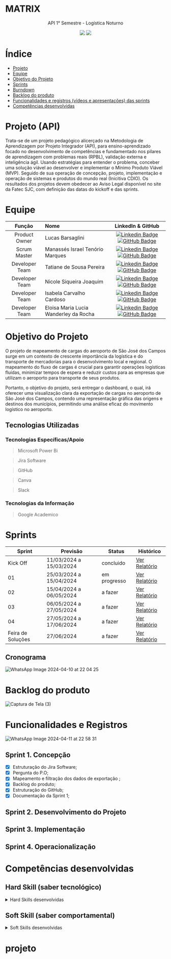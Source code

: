# MATRIX
<p align="center"> 
API 1° Semestre - Logística Noturno
</p> 
  
<p align="center">   
 <img src="https://img.shields.io/badge/Status%3A-PROGRESS-orange"/>
 <a href="http://fatecsjc-prd.azurewebsites.net/"><img src="https://img.shields.io/badge/Instituição%3A-FATEC-red"/></a>
</p>


# Índice

* [Projeto](#projeto-template)
* [Equipe](#equipe)
* [Objetivo do Projeto](#objetivo-do-projeto)
* [Sprints](#Sprints)
* [Burndown](#Burndown)
* [Backlog do produto](#Backlog-do-produto)
* [Funcionalidades e registros (vídeos e apresentações) das sprints](#uncionalidades-e-registros-(vídeos-e-apresnetações)-das-sprints)
* [Competências desenvolvidas](#competências-desenvolvidas)


# Projeto (API) 
Trata-se de um projeto pedagógico alicerçado na Metodologia de Aprendizagem por Projeto Integrador (API), para ensino-aprendizado focado no desenvolvimento de competências e fundamentado nos pilares de aprendizagem com problemas reais (RPBL), validação externa e inteligência ágil. Usando estratégias para entender o problema, conceber uma solução viável ao desenvolver e implementar o Mínimo Produto Viável (MVP). Seguido de sua operação de concepção, projeto, implementação e operação de sistemas e produtos do mundo real (Inicitiva CDIO). Os resultados dos projetos devem obedecer ao Aviso Legal disponível no site da Fatec SJC, com definição das datas do kickoff e das sprints.


# Equipe
|    Função     | Nome                                  |                                                                                                                                                      LinkedIn & GitHub                                                                                                                                                      |
| :-----------: | :------------------------------------ | :-------------------------------------------------------------------------------------------------------------------------------------------------------------------------------------------------------------------------------------------------------------------------------------------------------------------------: |
| Product Owner |   Lucas Barsaglini   |     [![Linkedin Badge](https://img.shields.io/badge/Linkedin-blue?style=flat-square&logo=Linkedin&logoColor=white)](https://www.linkedin.com/in/lucas-barsaglini-71774b188?trk=contact-info) [![GitHub Badge](https://img.shields.io/badge/GitHub-111217?style=flat-square&logo=github&logoColor=white)](https://github.com/Barsaglini99)              |
| Scrum Master  | Manassés Israel Tenório Marques |      [![Linkedin Badge](https://img.shields.io/badge/Linkedin-blue?style=flat-square&logo=Linkedin&logoColor=white)](https://www.linkedin.com/in/manass%C3%A9s-ten%C3%B3rio-184182185?utm_source=share&utm_campaign=share_via&utm_content=profile&utm_medium=android_app) [![GitHub Badge](https://img.shields.io/badge/GitHub-111217?style=flat-square&logo=github&logoColor=white)](https://github.com/MANASSES2710)     |
| Developer Team  | Tatiane de Sousa Pereira             |         [![Linkedin Badge](https://img.shields.io/badge/Linkedin-blue?style=flat-square&logo=Linkedin&logoColor=white)](https://www.linkedin.com/in/tatiane-sousa-5b564625b?utm_source=share&utm_campaign=share_via&utm_content=profile&utm_medium=ios_app) [![GitHub Badge](https://img.shields.io/badge/GitHub-111217?style=flat-square&logo=github&logoColor=white)](https://github.com/tatipink)        |
| Developer Team  | Nicole Siqueira Joaquim               |         [![Linkedin Badge](https://img.shields.io/badge/Linkedin-blue?style=flat-square&logo=Linkedin&logoColor=white)](https://www.linkedin.com/in/nicole-siqueira-2538b1252?trk=contact-info) [![GitHub Badge](https://img.shields.io/badge/GitHub-111217?style=flat-square&logo=github&logoColor=white)](https://github.com/NicoleJoaquim/)        |
|  Developer Team  | Isabela Carvalho Cardoso               |   [![Linkedin Badge](https://img.shields.io/badge/Linkedin-blue?style=flat-square&logo=Linkedin&logoColor=white)](https://www.linkedin.com/in/isabela-cardoso-b23a57276/) [![GitHub Badge](https://img.shields.io/badge/GitHub-111217?style=flat-square&logo=github&logoColor=white)](https://github.com/isabelacardd)   |
|  Developer Team  | Eloisa Maria Lucia Wanderley da Rocha    |           [![Linkedin Badge](https://img.shields.io/badge/Linkedin-blue?style=flat-square&logo=Linkedin&logoColor=white)](https://www.linkedin.com/in/eloisa-rocha-aa6579302?trk=contact-info) [![GitHub Badge](https://img.shields.io/badge/GitHub-111217?style=flat-square&logo=github&logoColor=whiteg)](https://github.com/Eloisamlwr)  


# Objetivo do Projeto
O projeto de mapeamento de cargas do aeroporto de São José dos Campos surge em um contexto de crescente importância da logística e do transporte de mercadorias para o desenvolvimento local e regional. O mapeamento do fluxo de cargas é crucial para garantir operações logísticas fluídas, minimizar tempos de espera e reduzir custos para as empresas que utilizam o aeroporto para transporte de seus produtos.

Portanto, o objetivo do projeto, será entregar o dashboard, o qual, irá oferecer uma visualização clara da exportação de cargas no aeroporto de São José dos Campos, contendo uma representação gráfica das origens e destinos dos municípios, permitindo uma análise eficaz do movimento logístico no aeroporto.
## Tecnologias Utilizadas

 ### Tecnologias Específicas/Apoio
 > Microsoft Power Bi

 > Jira Software

 > GitHub

> Canva

> Slack


 
 ### Tecnologias da Informação
 >  Google Academico

# Sprints

Sprint | Previsão | Status| Histórico|
|------|--------|------|--------|
|Kick Off | 11/03/2024 a 15/03/2024 | concluido| [Ver Relatório]() | 
|01 | 25/03/2024 a 15/04/2024| em progresso| [Ver Relatório](https://drive.google.com/file/d/1kPdtbDLHvU8VxvA2pGEHq9_f9ANoFOko/view?usp=drive_link) | 
|02| 15/04/2024 a 06/05/2024| a fazer |[Ver Relatório]() | 
|03| 06/05/2024 a 27/05/2024| a fazer|[Ver Relatório]() | 
|04| 27/05/2024 a 17/06/2024| a fazer |[Ver Relatório]()  | 
|Feira de Soluções|27/06/2024 | a fazer |[Ver Relatório]() | 

## Cronograma
![WhatsApp Image 2024-04-10 at 22 04 25](https://github.com/MANASSES2710/MATRIX05-PROJETO/assets/163483638/18eeab2b-a706-4019-a0a4-9b5ec8f40fef)

</div>

  
# Backlog do produto
  ![Captura de Tela (3)](https://github.com/MANASSES2710/MATRIX05-PROJETO/assets/163483638/11a75891-367e-4bef-a8a7-39ef2c3ca47b)

<div align="center">
    

</div>

# Funcionalidades e Registros
![WhatsApp Image 2024-04-11 at 22 58 31](https://github.com/MANASSES2710/MATRIX05-PROJETO/assets/163483638/0f890bb2-df10-4e60-93d6-b7bb45d5d606)


## Sprint 1. Concepção
- [x] Estruturação do Jira Software;
- [x] Pergunta do P.O;
- [x] Mapeamento e filtração dos dados de exportação  ;
- [x] Backlog do produto;
- [x] Estruturação do GitHub;
- [x] Documentação da Sprint 1;

## Sprint 2. Desenvolvimento do Projeto

## Sprint 3. Implementação 

## Sprint 4. Operacionalização

# Competências desenvolvidas

## Hard Skill (saber tecnológico)
<details>
<summary>Hard Skills desenvolvidas</summary>
  
| Tecnologia/Metodologia | Classificação |
| ---------------------- | ------------- |
| GitHub | ★ ★ ★ ★ ★ ★ ★ ☆ ☆ ☆ |
| Gestão de Projetos | ★ ★ ★ ★ ★ ★ ☆ ☆ ☆ ☆ |
| Scrum Master | ★ ★ ★ ★ ★ ★ ★ ☆ ☆ ☆ |
| Prodct Owner | ★ ★ ★ ★ ★ ★ ★ ☆ ☆ ☆ |
| Markdown | ★ ★ ★ ★ ★ ★ ★ ☆ ☆ ☆ |
| Git Projects | ★ ★ ★ ★ ★ ★ ★ ☆ ☆ ☆ |
 
</details>

## Soft Skill (saber comportamental)
<details>
<summary>Soft Skills desenvolvidas</summary>

| Habilidades | Classificação |
| ---------------------- | ------------- |
| Colaboração | ★ ★ ★ ★ ★ ☆ ☆ ☆ ☆ ☆ |
| Proatividade| ★ ★ ★ ★ ★ ★ ☆ ☆ ☆ ☆ |
| Pensamento Crítico | ★ ★ ★ ★ ★ ★ ★ ☆ ☆ ☆ |
| Gerenciamento de Tempo | ★ ★ ★ ★ ★ ★ ★ ☆ ☆ ☆ |
| Adaptabilidade | ★ ★ ★ ★ ★ ★ ★ ☆ ☆ ☆ |
| Resiliência | ★ ★ ★ ★ ★ ★ ★ ☆ ☆ ☆ |

</details>



# projeto
